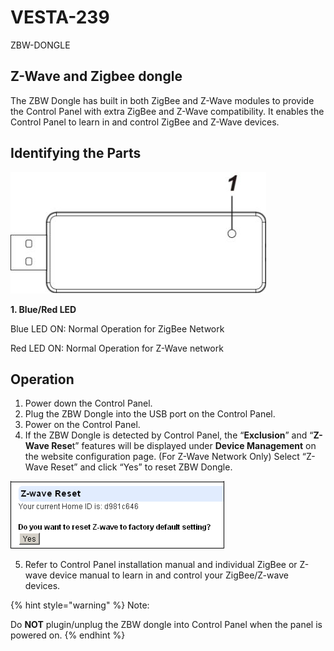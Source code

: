 # VESTA-239

ZBW-DONGLE

## Z-Wave and Zigbee dongle

The ZBW Dongle has built in both ZigBee and Z-Wave modules to provide the Control Panel with extra ZigBee and Z-Wave compatibility. It enables the Control Panel to learn in and control ZigBee and Z-Wave devices.

## **Identifying the Parts**

![](<.gitbook/assets/0 (103).jpeg>)

**1. Blue/Red LED**

Blue LED ON: Normal Operation for ZigBee Network

Red LED ON: Normal Operation for Z-Wave network

## **Operation**

1. Power down the Control Panel.
2. Plug the ZBW Dongle into the USB port on the Control Panel.
3. Power on the Control Panel.
4. If the ZBW Dongle is detected by Control Panel, the “**Exclusion**” and “**Z-Wave Rese**t” features will be displayed under **Device Management** on the website configuration page. (For Z-Wave Network Only) Select “Z-Wave Reset” and click “Yes” to reset ZBW Dongle.

![](<.gitbook/assets/1 (78).png>)

5. Refer to Control Panel installation manual and individual ZigBee or Z-wave device manual to learn in and control your ZigBee/Z-wave devices.

{% hint style="warning" %}
Note:

Do **NOT** plugin/unplug the ZBW dongle into Control Panel when the panel is powered on.
{% endhint %}
